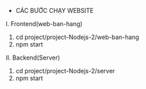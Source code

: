 - CÁC BƯỚC CHẠY WEBSITE

I. Frontend(web-ban-hang)

1. cd project/project-Nodejs-2/web-ban-hang
2. npm start

II. Backend(Server)

1. cd project/project-Nodejs-2/server
2. npm start
